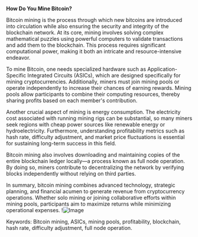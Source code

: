 **How Do You Mine Bitcoin?**

Bitcoin mining is the process through which new bitcoins are introduced into circulation while also ensuring the security and integrity of the blockchain network. At its core, mining involves solving complex mathematical puzzles using powerful computers to validate transactions and add them to the blockchain. This process requires significant computational power, making it both an intricate and resource-intensive endeavor.

To mine Bitcoin, one needs specialized hardware such as Application-Specific Integrated Circuits (ASICs), which are designed specifically for mining cryptocurrencies. Additionally, miners must join mining pools or operate independently to increase their chances of earning rewards. Mining pools allow participants to combine their computing resources, thereby sharing profits based on each member's contribution.

Another crucial aspect of mining is energy consumption. The electricity cost associated with running mining rigs can be substantial, so many miners seek regions with cheap power sources like renewable energy or hydroelectricity. Furthermore, understanding profitability metrics such as hash rate, difficulty adjustment, and market price fluctuations is essential for sustaining long-term success in this field.

Bitcoin mining also involves downloading and maintaining copies of the entire blockchain ledger locally—a process known as full node operation. By doing so, miners contribute to decentralizing the network by verifying blocks independently without relying on third parties.

In summary, bitcoin mining combines advanced technology, strategic planning, and financial acumen to generate revenue from cryptocurrency operations. Whether solo mining or joining collaborative efforts within mining pools, participants aim to maximize returns while minimizing operational expenses. !![Image](https://github.com/user-attachments/assets/590b50a7-4459-4e76-8a31-559aed223621)

Keywords: Bitcoin mining, ASICs, mining pools, profitability, blockchain, hash rate, difficulty adjustment, full node operation.